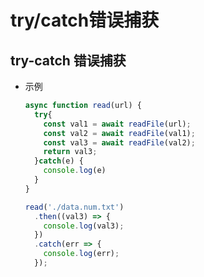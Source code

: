 # try/catch错误捕获

## try-catch 错误捕获

  - 示例

    ```javascript
    async function read(url) {
      try{
        const val1 = await readFile(url);
        const val2 = await readFile(val1);
        const val3 = await readFile(val2);
        return val3;
      }catch(e) {
        console.log(e)
      }
    }

    read('./data.num.txt')
      .then((val3) => {
        console.log(val3);
      })
      .catch(err => {
        console.log(err);
      });
    ```
